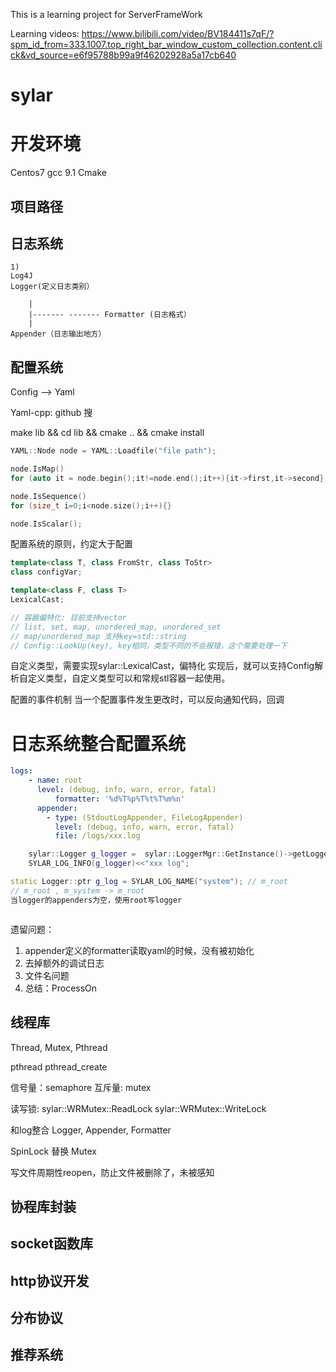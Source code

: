 This is a learning project for ServerFrameWork

Learning videos: https://www.bilibili.com/video/BV184411s7qF/?spm_id_from=333.1007.top_right_bar_window_custom_collection.content.click&vd_source=e6f95788b99a9f46202928a5a17cb640

# sylar

# 开发环境
Centos7
gcc 9.1
Cmake

## 项目路径


## 日志系统
	1)
	Log4J
	Logger(定义日志类别）
	
		|
		|------- ------- Formatter (日志格式）
		|
	Appender（日志输出地方）

## 配置系统

Config --> Yaml

Yaml-cpp: github 搜

make lib && cd lib && cmake .. && cmake install

```cpp
YAML::Node node = YAML::Loadfile("file path");

node.IsMap()
for (auto it = node.begin();it!=node.end();it++){it->first,it->second}

node.IsSequence()
for (size_t i=0;i<node.size();i++){}

node.IsScalar();
```
配置系统的原则，约定大于配置

```cpp
template<class T, class FromStr, class ToStr>
class configVar;

template<class F, class T>
LexicalCast;

// 容器偏特化: 目前支持vector
// list, set, map, unordered_map, unordered_set
// map/unordered_map 支持key=std::string
// Config::LookUp(key), key相同，类型不同的不会报错，这个需要处理一下
```

自定义类型，需要实现sylar::LexicalCast，偏特化
实现后，就可以支持Config解析自定义类型，自定义类型可以和常规stl容器一起使用。

配置的事件机制
当一个配置事件发生更改时，可以反向通知代码，回调

# 日志系统整合配置系统
```yaml
logs:
	- name: root
	  level: (debug, info, warn, error, fatal)
          formatter: '%d%T%p%T%t%T%m%n'
	  appender:
	    - type: (StdoutLogAppender, FileLogAppender)
	      level: (debug, info, warn, error, fatal)
	      file: /logs/xxx.log
```

```cpp
	sylar::Logger g_logger =  sylar::LoggerMgr::GetInstance()->getLogger(name)
	SYLAR_LOG_INFO(g_logger)<<"xxx log";
```

```cpp
static Logger::ptr g_log = SYLAR_LOG_NAME("system"); // m_root
// m_root , m_system -> m_root 
当logger的appenders为空，使用root写logger
```

```cpp

```
遗留问题：
1. appender定义的formatter读取yaml的时候，没有被初始化
2. 去掉额外的调试日志
3. 文件名问题
4. 总结：ProcessOn

## 线程库

Thread, Mutex, 
Pthread

pthread pthread_create

信号量：semaphore
互斥量: mutex

读写锁: sylar::WRMutex::ReadLock sylar::WRMutex::WriteLock

和log整合
Logger, Appender, Formatter

SpinLock 替换 Mutex

写文件周期性reopen，防止文件被删除了，未被感知

## 协程库封装

## socket函数库

## http协议开发

## 分布协议

## 推荐系统
